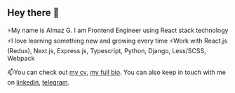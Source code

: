 ## Hey there 🖖

⚡My name is Almaz G. I am Frontend Engineer using React stack technology    
⚡I love learning something new and growing every time
⚡Work with React.js (Redux), Next.js, Express.js, Typescript, Python, Django, Less/SCSS, Webpack

📫You can check out [my cv](https://docs.google.com/document/d/1vxM9GNAq9wu-zO-7EUazJBpIJcGaNNfRG5EzChKQ8Uw), [my full bio]((https://github.com/gabdulbaroff)). You can also keep in touch with me on [linkedin](https://www.linkedin.com/in/almaz-gabdulbarov-3706bb233/), [telegram](https://t.me/almaz_and_thoughts).

